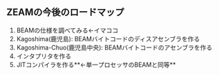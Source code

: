 ##  ZEAMの今後のロードマップ

1. BEAMの仕様を調べてみる←イマココ
2. Kagoshima(鹿児島): BEAMバイトコードのディスアセンブラを作る
3. Kagoshima-Chuo(鹿児島中央): BEAMバイトコードのアセンブラを作る
4. インタプリタを作る
5. JITコンパイラを作る**←単一プロセッサのBEAMと同等**